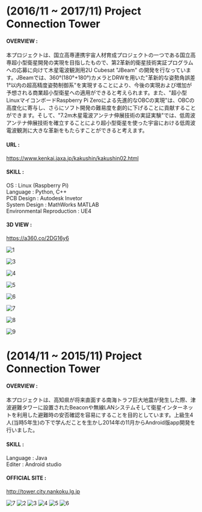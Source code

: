 # (2016/11 ~ 2017/11) Project Connection Tower

#### OVERVIEW :  
本プロジェクトは、国立高専連携宇宙人材育成プロジェクトの一つである国立高専超小型衛星開発の実現を目指したもので、第2革新的衛星技術実証プログラムへの応募に向けて木星電波観測用2U Cubesat "JBeam" の開発を行なっています。JBeamでは、360°(180°+180°)カメラとDRWを用いた"革新的な姿勢角誤差1°以内の超高精度姿勢制御系"を実現することにより、今後の実現および増加が予想される商業超小型衛星への適用ができると考えられます。また、"超小型LinuxマイコンボードRaspberry Pi Zeroによる先進的なOBCの実現"は、OBCの高度化に寄与し、さらにソフト開発の難易度を劇的に下げることに貢献することができます。そして、"7.2m木星電波アンテナ伸展技術の実証実験"では、低周波アンテナ伸展技術を確立することにより超小型衛星を使った宇宙における低周波電波観測に大きな革新をもたらすことができると考えます。

#### URL :
<https://www.kenkai.jaxa.jp/kakushin/kakushin02.html>   

#### SKILL :  
OS : Linux (Raspberry Pi)  
Language : Python, C++  
PCB Design : Autodesk Invetor  
System Design : MathWorks MATLAB  
Environmental Reproduction : UE4

#### 3D VIEW :  
<https://a360.co/2DG16y6>  
  

![1](https://user-images.githubusercontent.com/41835586/100241629-3e6ee200-2f77-11eb-8b5c-ba30e5595f2f.jpg)

![3](https://user-images.githubusercontent.com/41835586/100241648-4464c300-2f77-11eb-9eb5-51ebbeb57368.jpg)

![4](https://user-images.githubusercontent.com/41835586/100241661-4890e080-2f77-11eb-87e5-10f1eed289f4.jpg)

![5](https://user-images.githubusercontent.com/41835586/100241670-4b8bd100-2f77-11eb-88fa-f2ea817bc291.jpg)

![6](https://user-images.githubusercontent.com/41835586/100241684-4fb7ee80-2f77-11eb-8422-3a8f5f4b5161.jpg)

![7](https://user-images.githubusercontent.com/41835586/100241697-52b2df00-2f77-11eb-94d6-db306b7fa0f5.jpg)

![8](https://user-images.githubusercontent.com/41835586/100241705-55153900-2f77-11eb-9d28-d710cd2ff78d.jpg)

![9](https://user-images.githubusercontent.com/41835586/100241713-57779300-2f77-11eb-82b5-53f92c9a91e9.jpg)

# (2014/11 ~ 2015/11) Project Connection Tower

#### OVERVIEW :
本プロジェクトは、高知県が将来直面する南海トラフ巨大地震が発生した際、津波避難タワーに設置されたBeaconや無線LANシステムそして衛星インターネットを利用した避難時の安否確認を容易にすることを目的としています。上級生4人(当時5年生)の下で学んだことを生かし2014年の11月からAndroid版app開発を行いました。  

#### SKILL :
Language : Java  
Editer : Android studio  

#### OFFICIAL SITE :
<http://tower.city.nankoku.lg.jp>  


![7](https://user-images.githubusercontent.com/41835586/100242035-af15fe80-2f77-11eb-9ae4-8569a23be692.jpg)
![2](https://user-images.githubusercontent.com/41835586/100242020-aa514a80-2f77-11eb-9854-aab4b9bd35b5.jpg)
![3](https://user-images.githubusercontent.com/41835586/100242026-acb3a480-2f77-11eb-80b3-a86fec5eeacd.jpg)
![4](https://user-images.githubusercontent.com/41835586/100242028-ade4d180-2f77-11eb-8bcd-84709d8b152d.jpg)
![5](https://user-images.githubusercontent.com/41835586/100242030-ae7d6800-2f77-11eb-8336-0e197a4b6d84.jpg)
![6](https://user-images.githubusercontent.com/41835586/100242031-af15fe80-2f77-11eb-8a8d-65e3dd7921bb.jpg)
